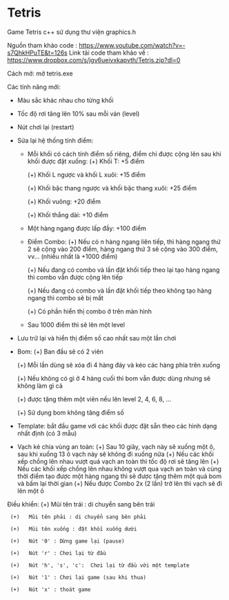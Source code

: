 # Tetris

Game Tetris c++ sử dụng thư viện graphics.h

Nguồn tham khảo code : https://www.youtube.com/watch?v=-s7QhkHPuTE&t=126s
Link tải code tham khảo về : https://www.dropbox.com/s/jgv6ueivxkapvth/Tetris.zip?dl=0

Cách mở: mở tetris.exe

Các tính năng mới:
* Màu sắc khác nhau cho từng khối
* Tốc độ rơi tăng lên 10% sau mỗi ván (level)
* Nút chơi lại (restart)
* Sửa lại hệ thống tính điểm:
  - Mỗi khối có cách tính điểm số riêng, điểm chỉ được cộng lên sau khi khối được đặt xuống:
     (+)   Khối T: +5 điểm
    
     (+)   Khối L ngược và khối L xuôi: +15 điểm
    
     (+)   Khối bậc thang ngược và khối bậc thang xuôi: +25 điểm
    
     (+)   Khối vuông: +20 điểm
    
     (+)   Khối thẳng dài: +10 điểm
    
  - Một hàng ngang được lấp đầy: +100 điểm
  - Điểm Combo:
     (+)   Nếu có n hàng ngang liên tiếp, thì hàng ngang thứ 2 sẽ cộng vào 200 điểm, hàng ngang thứ 3 sẽ cộng vào 300 điểm, vv... (nhiều nhất là +1000 điểm)
    
     (+)   Nếu đang có combo và lần đặt khối tiếp theo lại tạo hàng ngang thì combo vẫn được cộng lên tiếp
    
     (+)   Nếu đang có combo và lần đặt khối tiếp theo không tạo hàng ngang thì combo sẽ bị mất
    
     (+)   Có phần hiển thị combo ở trên màn hình
    
  - Sau 1000 điểm thì sẽ lên một level

* Lưu trữ lại và hiển thị điểm số cao nhất sau một lần chơi
  
* Bom:
     (+)   Ban đầu sẽ có 2 viên
  
     (+)   Mỗi lần dùng sẽ xóa đi 4 hàng đáy và kéo các hàng phía trên xuống
  
     (+)   Nếu không có gì ở 4 hàng cuối thì bom vẫn được dùng nhưng sẽ không làm gì cả
  
     (+)   được tặng thêm một viên nếu lên level 2, 4, 6, 8, ...
  
     (+)   Sử dụng bom không tăng điểm số
  
* Template: bắt đầu game với các khối được đặt sẵn theo các hình dạng nhất định (có 3 mẫu)
* Vạch kẻ chia vùng an toàn:
     (+)   Sau 10 giây, vạch này sẽ xuống một ô, sau khi xuống 13 ô vạch này sẽ không đi xuống nữa
     (+)   Nếu các khối xếp chồng lên nhau vượt quá vạch an toàn thì tốc độ rơi sẽ tăng lên
     (+)   Nếu các khối xếp chồng lên nhau không vượt qua vạch an toàn và cùng thời điểm tạo được một hàng ngang thì sẽ được tặng thêm một quả bom và bấm lại thời 
           gian
     (+)   Nếu được Combo 2x (2 lần) trở lên thì vạch sẽ đi lên một ô

Điều khiển:
     (+)   Mũi tên trái : di chuyển sang bên trái
     
     (+)   Mũi tên phải : di chuyển sang bên phải
     
     (+)   Mũi tên xuống : đặt khối xuống dưới
     
     (+)   Nút '0' : Dừng game lại (pause)
     
     (+)   Nút 'r' : Chơi lại từ đầu
     
     (+)   Nút 'h', 's', 'c':  Chơi lại từ đầu với một template
     
     (+)   Nút '1' : Chơi lại game (sau khi thua)
     
     (+)   Nút 'x' : thoát game


     
     
     
     
